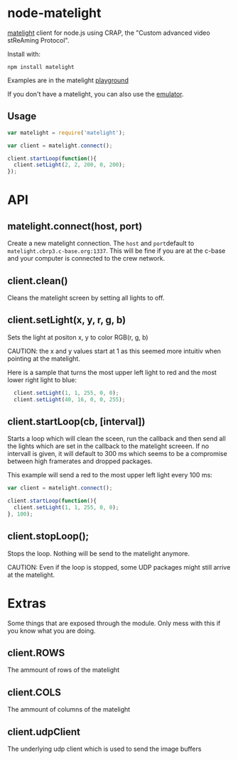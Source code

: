 # node-matelight

[matelight](https://github.com/jaseg/matelight) client for node.js using CRAP, the "Custom advanced video stReAming Protocol".

Install with:

    npm install matelight

Examples are in the matelight [playground](https://github.com/sodoku/matelight-playground)

If you don't have a matelight, you can also use the [emulator](https://github.com/sodoku/matelightemu).

## Usage

```js
var matelight = require('matelight');

var client = matelight.connect();

client.startLoop(function(){
  client.setLight(2, 2, 200, 0, 200);
});
```

# API

## matelight.connect(host, port)

Create a new matelight connection. The `host` and `port`default to `matelight.cbrp3.c-base.org:1337`.
This will be fine if you are at the c-base and your computer is connected to the crew network.

## client.clean()

Cleans the matelight screen by setting all lights to off.

## client.setLight(x, y, r, g, b)

Sets the light at positon x, y to color RGB(r, g, b)

CAUTION: the x and y values start at 1 as this seemed more intuitiv when pointing at the matelight.

Here is a sample that turns the most upper left light to red and the most lower right light to blue:

```js
  client.setLight(1, 1, 255, 0, 0);
  client.setLight(40, 16, 0, 0, 255);
```

## client.startLoop(cb, [interval])

Starts a loop which will clean the sceen, run the callback and then send all the lights which are set in the callback to the matelight screeen.
If no intervall is given, it will default to 300 ms which seems to be a compromise between high framerates and dropped packages. 

This example will send a red to the most upper left light every 100 ms:

```js
var client = matelight.connect();

client.startLoop(function(){
  client.setLight(1, 1, 255, 0, 0);
}, 100);
```

## client.stopLoop();

Stops the loop. Nothing will be send to the matelight anymore.

CAUTION: Even if the loop is stopped, some UDP packages might still arrive at the matelight.

# Extras

Some things that are exposed through the module. Only mess with this if you know what you are doing.

## client.ROWS

The ammount of rows of the matelight

## client.COLS

The ammount of columns of the matelight

## client.udpClient

The underlying udp client which is used to send the image buffers
